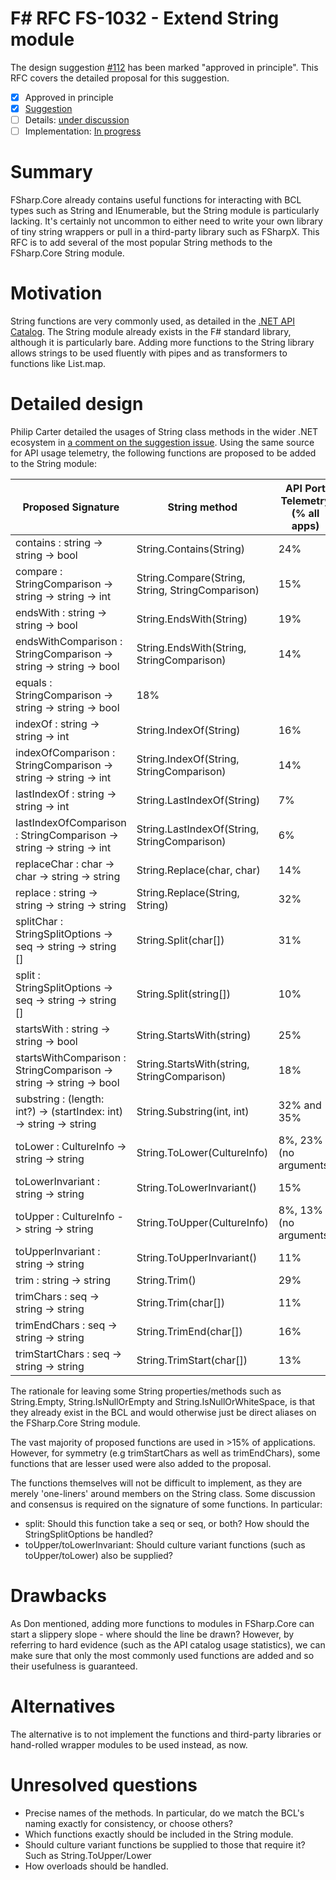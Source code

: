 # F# RFC FS-1032 - Extend String module

The design suggestion [#112](https://github.com/fsharp/fslang-suggestions/issues/112) has been marked "approved in principle".
This RFC covers the detailed proposal for this suggestion.

* [x] Approved in principle
* [x] [Suggestion](https://github.com/fsharp/fslang-suggestions/issues/112)
* [ ] Details: [under discussion](https://github.com/fsharp/fslang-design/issues/187)
* [ ] Implementation: [In progress](https://github.com/Microsoft/visualfsharp/pull/FILL-ME-IN)

# Summary
[summary]: #summary

FSharp.Core already contains useful functions for interacting with BCL types such as String and IEnumerable, but the String module is particularly lacking. It's certainly not uncommon to either need to write your own library of tiny string wrappers or pull in a third-party library such as FSharpX. This RFC is to add several of the most popular String methods to the FSharp.Core String module. 

# Motivation
[motivation]: #motivation

String functions are very commonly used, as detailed in the [.NET API Catalog](https://apisof.net/catalog/System.String). The String module already exists in the F# standard library, although it is particularly bare. Adding more functions to the String library allows strings to be used fluently with pipes and as transformers to functions like List.map.

# Detailed design
[design]: #detailed-design

Philip Carter detailed the usages of String class methods in the wider .NET ecosystem in [a comment on the suggestion issue](https://github.com/fsharp/fslang-suggestions/issues/112#issuecomment-260506490). Using the same source for API usage telemetry, the following functions are proposed to be added to the String module:

Proposed Signature | String method | API Port Telemetry (% all apps)
--- | --- | ---
contains : string -> string -> bool | String.Contains(String) | 24%
compare : StringComparison -> string -> string -> int | String.Compare(String, String, StringComparison) | 15%
endsWith : string -> string -> bool | String.EndsWith(String) | 19%
endsWithComparison : StringComparison -> string -> string -> bool | String.EndsWith(String, StringComparison) | 14%
equals : StringComparison -> string -> string -> bool | 18%
indexOf : string -> string -> int | String.IndexOf(String) | 16%
indexOfComparison : StringComparison -> string -> string -> int | String.IndexOf(String, StringComparison) | 14%
lastIndexOf : string -> string -> int | String.LastIndexOf(String) | 7%
lastIndexOfComparison : StringComparison -> string -> string -> int | String.LastIndexOf(String, StringComparison) | 6%
replaceChar : char -> char -> string -> string | String.Replace(char, char) | 14%
replace : string -> string -> string -> string | String.Replace(String, String) | 32%
splitChar : StringSplitOptions -> seq<char> -> string -> string [] | String.Split(char[]) | 31%
split : StringSplitOptions -> seq<string> -> string -> string [] | String.Split(string[]) | 10%
startsWith : string -> string -> bool | String.StartsWith(string) | 25%
startsWithComparison : StringComparison -> string -> string -> bool | String.StartsWith(string, StringComparison) | 18%
substring : (length: int?) -> (startIndex: int) -> string -> string | String.Substring(int, int) | 32% and 35%
toLower : CultureInfo -> string -> string | String.ToLower(CultureInfo) | 8%, 23% (no arguments)
toLowerInvariant : string -> string | String.ToLowerInvariant() | 15%
toUpper : CultureInfo -> string -> string | String.ToUpper(CultureInfo) | 8%, 13% (no arguments)
toUpperInvariant : string -> string | String.ToUpperInvariant() | 11%
trim : string -> string | String.Trim() | 29%
trimChars : seq<char> -> string -> string | String.Trim(char[]) | 11%
trimEndChars : seq<char> -> string -> string | String.TrimEnd(char[]) | 16%
trimStartChars : seq<char> -> string -> string | String.TrimStart(char[]) | 13%

The rationale for leaving some String properties/methods such as String.Empty, String.IsNullOrEmpty and String.IsNullOrWhiteSpace, is that they already exist in the BCL and would otherwise just be direct aliases on the FSharp.Core String module.

The vast majority of proposed functions are used in >15% of applications. However, for symmetry (e.g trimStartChars as well as trimEndChars), some functions that are lesser used were also added to the proposal.

The functions themselves will not be difficult to implement, as they are merely 'one-liners' around members on the String class. Some discussion and consensus is required on the signature of some functions. In particular:

- split: Should this function take a seq<char> or seq<string>, or both? How should the StringSplitOptions be handled?
- toUpper/toLowerInvariant: Should culture variant functions (such as toUpper/toLower) also be supplied?

# Drawbacks
[drawbacks]: #drawbacks

As Don mentioned, adding more functions to modules in FSharp.Core can start a slippery slope - where should the line be drawn? However, by referring to hard evidence (such as the API catalog usage statistics), we can make sure that only the most commonly used functions are added and so their usefulness is guaranteed.

# Alternatives
[alternatives]: #alternatives

The alternative is to not implement the functions and third-party libraries or hand-rolled wrapper modules to be used instead, as now.

# Unresolved questions
[unresolved]: #unresolved-questions

- Precise names of the methods. In particular, do we match the BCL's naming exactly for consistency, or choose others?
- Which functions exactly should be included in the String module.
- Should culture variant functions be supplied to those that require it? Such as String.ToUpper/Lower
- How overloads should be handled.
